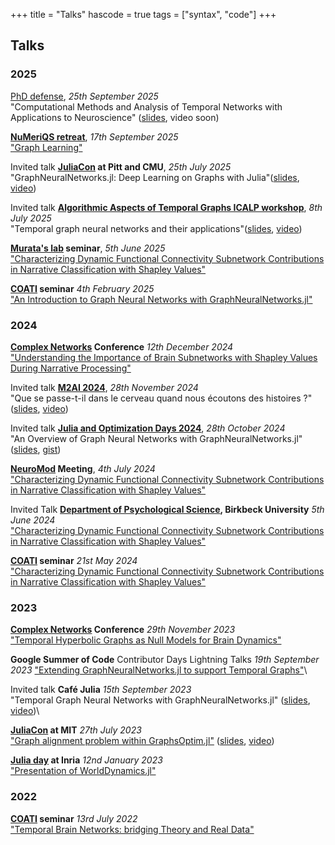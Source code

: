 +++
title = "Talks"
hascode = true
tags = ["syntax", "code"]
+++
## Talks

### 2025

[PhD defense](https://ds4h.univ-cotedazur.eu/theses-defense-aurora-rossi), *25th September 2025* \
"Computational Methods and Analysis of Temporal Networks with Applications to Neuroscience" ([slides](https://docs.google.com/presentation/d/1pXQvo6pD9T3akMMToZfaxPCm7sivXYwVsLb5bKz4Wdk/edit?slide=id.g364e68a0705_0_5#slide=id.g364e68a0705_0_5), video soon)

**[NuMeriQS retreat](https://indico.hiskp.uni-bonn.de/event/937/)**, *17th September 2025* \
["Graph Learning"](https://docs.google.com/presentation/d/1vl5_heEsoowNp9RR1kurW63oQIAV41zxR_6bWtLlAak/edit?usp=sharing)


Invited talk **[JuliaCon](https://juliacon.org/2025/) at Pitt and CMU**, *25th July 2025* \
"GraphNeuralNetworks.jl: Deep Learning on Graphs with Julia"([slides](https://docs.google.com/presentation/d/1ocgJj5jGwaa2fCtpL3GwlCl2zlS8MuTkS_P68gwuoAQ/edit?usp=sharing), [video](https://youtu.be/9JWnu5ecET8?t=12629))


Invited talk **[Algorithmic Aspects of Temporal Graphs ICALP workshop](https://mertzios.net/Workshops/ICALP-25-Satellite/Temporal-Graphs-ICALP-2025.html)**, *8th July 2025* \
"Temporal graph neural networks and their applications"([slides](https://docs.google.com/presentation/d/1wCIUIYSsmx7P9IG7mhtCXNVj4NhKAe1QXKtRyBz3bE4/edit?usp=sharing), [video](https://www.youtube.com/watch?v=FyT0Jn20zBM))


**[Murata's lab](https://www.net.c.titech.ac.jp/index.html) seminar**, *5th June 2025* \
["Characterizing Dynamic Functional Connectivity Subnetwork Contributions in Narrative Classification with Shapley Values"](https://drive.google.com/file/d/1eFTu9Q_dfU2JKtQtyZKlC7m4loBQn5QA/view)


**[COATI](https://team.inria.fr/coati/) seminar** *4th February 2025*  \
["An Introduction to Graph Neural Networks with GraphNeuralNetworks.jl"](https://docs.google.com/presentation/d/10jm_Cdz5ixK4Qz7oQ9scRYFjKB7Uw0opNhuWEbN60kk/edit?usp=sharing)

### 2024

**[Complex Networks](https://complexnetworks.org/) Conference** *12th December 2024* \
["Understanding the Importance of Brain Subnetworks with Shapley Values During Narrative Processing"](https://docs.google.com/presentation/d/1xD6qvqDcO89q0gfr8MY5vP6ep8gwQ2-cP4CV3K1pPno/edit?usp=sharing)


Invited talk **[M2AI 2024](https://mois-smai.math.cnrs.fr/)**, *28th November 2024* \
"Que se passe-t-il dans le cerveau quand nous écoutons des histoires ?" ([slides](https://docs.google.com/presentation/d/1CCwR19zU6JWZiVkXiM4qcj9ULqtfkGZF8I6LZF8xR6I/edit?usp=sharing), [video](https://www.youtube.com/watch?v=ge1bclA-BQQ&feature=youtu.be))


Invited talk **[Julia and Optimization Days 2024](https://indico.mathrice.fr/event/604/overview)**, *28th October 2024* \
"An Overview of Graph Neural Networks with GraphNeuralNetworks.jl" ([slides](https://docs.google.com/presentation/d/1_A9QpTp1WaAYojwB6a8_hV5L4cKwKrgnr12c9AslZZs/edit?usp=sharing), [gist](https://gist.github.com/aurorarossi/6bb82151690ba0c385ebc9f20c4bb00c))

**[NeuroMod](https://neuromod.univ-cotedazur.eu/) Meeting**, *4th July 2024* \
["Characterizing Dynamic Functional Connectivity Subnetwork Contributions in Narrative Classification with Shapley Values"](https://docs.google.com/presentation/d/1JcDDerMJ8M9mW1-SGqLvymMyZc0Fr19kM8o7tRNv1CQ/edit?usp=sharing)


Invited Talk **[Department of Psychological Science](https://www.bbk.ac.uk/school/psychological-sciences), Birkbeck University** *5th June 2024* \
["Characterizing Dynamic Functional Connectivity Subnetwork Contributions in Narrative Classification with Shapley Values"](https://docs.google.com/presentation/d/1AAtpH_x1OX-GMfyOkgwfaHxf4v8UleONncvbxej9-Po/edit?usp=sharing)


**[COATI](https://team.inria.fr/coati/) seminar** *21st May 2024*  \
["Characterizing Dynamic Functional Connectivity Subnetwork Contributions in Narrative Classification with Shapley Values"](https://docs.google.com/presentation/d/1IRkPmI-3-0SRiJUscFt77Y63cFee1QpAxsrrdkR4nuM/edit?usp=sharing)

### 2023

**[Complex Networks](https://complexnetworks.org/) Conference** *29th November 2023* \
["Temporal Hyperbolic Graphs as Null Models for Brain Dynamics"](https://www.dropbox.com/scl/fi/c7zj4h0hsx5mdld7g2yeo/NullModelBrainDynamicsCNA.pdf?rlkey=iynor4j3g8txq66ir3ctw8sql&dl=0) 


**Google Summer of Code** Contributor Days Lightning Talks *19th September 2023*
["Extending GraphNeuralNetworks.jl to support Temporal Graphs"](https://www.dropbox.com/scl/fi/qlckm5ljkhf8abnq6vhj6/GSoC-Lighting-Talk-2023.pdf?rlkey=7jcnaqpf76owd30eeq2kbsga5&dl=0)\


Invited talk **Café Julia** *15th September 2023* \
"Temporal Graph Neural Networks with GraphNeuralNetworks.jl" ([slides](https://www.dropbox.com/scl/fi/1noza125sgmm3chb6y2gc/TGNNjl.pdf?rlkey=xhoxhxrwycrlhuw1rztskxzio&dl=0), [video](https://www.canal-u.tv/chaines/groupecalcul/graphneuralnetworksjl))\


**[JuliaCon](https://juliacon.org/2023/) at MIT** *27th July 2023* \
["Graph alignment problem within GraphsOptim.jl"](https://pretalx.com/juliacon2023/speaker/JYWQL7/) ([slides](https://www.dropbox.com/scl/fi/5bmty02spntuo81kd4tus/GraphMatching.pdf?rlkey=w2z65wrz42sm55iqzkib30v9j&dl=0), [video](https://www.youtube.com/watch?v=a9Jw0LnHuGI))

**[Julia day](https://project.inria.fr/jjinria/) at Inria** *12nd January 2023*  \
["Presentation of WorldDynamics.jl"](https://www.dropbox.com/s/k2diduuny307ivp/worlddynamics_juliahalf-day.pdf?dl=0)

### 2022

**[COATI](https://team.inria.fr/coati/) seminar** *13rd July 2022*  \
["Temporal Brain Networks: bridging Theory and Real Data"](https://www.dropbox.com/s/kdacixjmbyex6lq/COATISeminar_compressed.pdf?dl=0)
